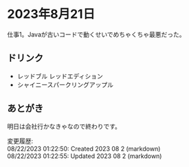 # 2023年8月21日

仕事1。Javaが古いコードで動くせいでめちゃくちゃ最悪だった。

## ドリンク

- レッドブル レッドエディション
- シャイニースパークリングアップル

## あとがき

明日は会社行かなきゃなので終わりです。

変更履歴:  
08/22/2023 01:22:50: Created 2023 08 2 (markdown)  
08/22/2023 01:22:55: Updated 2023 08 2 (markdown)  
